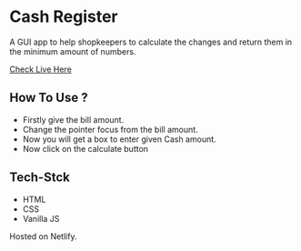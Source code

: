 # Cash Register

A GUI app to help shopkeepers to calculate the changes and return them in the minimum amount of numbers.

[Check Live Here ](https://chnagescal.netlify.app/)

## How To Use ?

- Firstly give the bill amount.
- Change the pointer focus from the bill amount.
- Now you will get a box to enter given Cash amount.
- Now click on the calculate button

## Tech-Stck

- HTML
- CSS
- Vanilla JS

Hosted on Netlify.
